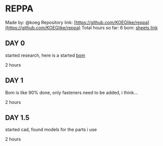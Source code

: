 # REPPA

Made by: @koeg
Repository link: [https://github.com/KOEGlike/reppa](https://github.com/KOEGlike/reppa)
Total hours so far: 6
bom: [sheets link](https://docs.google.com/spreadsheets/d/1rkU0w233xkNrihXBdKuST9gfphjGLblNMpLj02sFlFU/edit?usp=drivesdk)

## DAY 0

started research, here is a started [bom](https://docs.google.com/spreadsheets/d/1rkU0w233xkNrihXBdKuST9gfphjGLblNMpLj02sFlFU/edit?usp=drivesdk)

2 hours

## DAY 1

Bom is like 90% done, only fasteners need to be added, i think...

2 hours

## DAY 1.5

started cad, found models for the parts i use

2 hours
